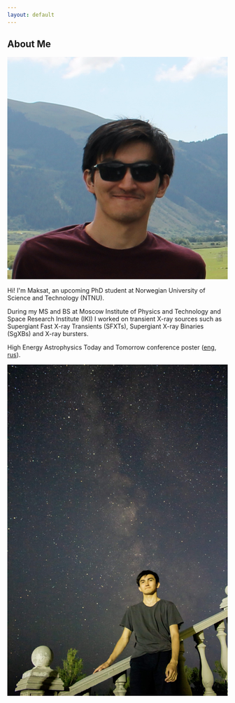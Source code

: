 ```yaml
---
layout: default
---
```


## About Me

<img class="profile-picture" src="me.JPG">

Hi! I'm Maksat, an upcoming PhD student at Norwegian University of Science and Technology (NTNU).


During my MS and BS at Moscow Institute of Physics and Technology and Space Research Institute (IKI) I worked on transient X-ray sources such as Supergiant Fast X-ray Transients (SFXTs), Supergiant X-ray Binaries (SgXBs) and X-ray bursters.


High Energy Astrophysics Today and Tomorrow conference poster ([eng](heaconf2022_poster_eng.pdf), [rus](heaconf2022_poster_ru.pdf)).

<img src="me_astro.jpg">

<!-- This is a jekyll based resume template. You can find the full source code on [GitHub](https://github.com/bk2dcradle/researcher)

## Research Interest

Lorem ipsum dolor sit amet, consectetur adipiscing elit. Aliquam finibus ipsum ac erat aliquam dapibus. Vestibulum vehicula placerat ex, a consectetur odio pharetra quis. Mauris id urna ante. Fusce pharetra diam ac nisi aliquet, vel egestas ex iaculis. Pellentesque laoreet cursus tellus sed pellentesque. Praesent a rhoncus elit. Nunc ipsum nisl, consequat sit amet pretium quis, gravida id ipsum.

## Publications

1. F.Bar, J.Doe: Effects of having a placeholder of a name
2. S.Holmes, J.Watson: Consequences of living with a sociopath in London

## Typography

This is a [link](http://google.com). Something *italics* and something **bold**.

Here is a table

| Year | Award     | Category                                              |
| ---- | --------- | ----------------------------------------------------- |
| 2014 | Emmy      | Won Outstanding Lead Actor in a miniseries or a movie |
| 2015 | BAFTA     | Nominated for Best Leading Actor for Sherlock         |
| 2014 | Satellite | Won Best Actor miniseries or television film          |

Here is a horizontal rule

---

Here is a blockquote

> To a great mind, nothing is little

## References

* Foo Bar: Head of Department, Placeholder Names, Lorem
* John Doe: Associate Professor, Department of Computer Science, Ipsum -->
